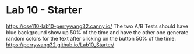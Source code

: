 # Lab 10 - Starter
https://cse110-lab10-perrywang32.canny.io/
The two A/B Tests should have blue background show up 50% of the time and have the other one generate random colors for the text after clicking on the button 50% of the time.
https://perrywang32.github.io/Lab10_Starter/
